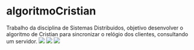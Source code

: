 # algoritmoCristian
Trabalho da disciplina de Sistemas Distribuidos, objetivo desenvolver o algoritmo de Cristian para sincronizar o relógio dos clientes, consultando um servidor.
<img src="http://oi66.tinypic.com/r9re5z.jpg">
<img src="http://oi65.tinypic.com/312z0j4.jpg">
<img src="http://oi67.tinypic.com/ncoajr.jpg">
